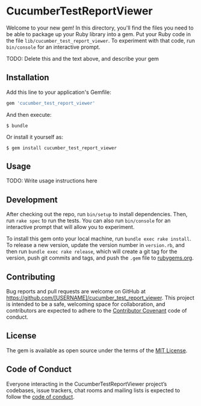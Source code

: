 # CucumberTestReportViewer

Welcome to your new gem! In this directory, you'll find the files you need to be able to package up your Ruby library into a gem. Put your Ruby code in the file `lib/cucumber_test_report_viewer`. To experiment with that code, run `bin/console` for an interactive prompt.

TODO: Delete this and the text above, and describe your gem

## Installation

Add this line to your application's Gemfile:

```ruby
gem 'cucumber_test_report_viewer'
```

And then execute:

    $ bundle

Or install it yourself as:

    $ gem install cucumber_test_report_viewer

## Usage

TODO: Write usage instructions here

## Development

After checking out the repo, run `bin/setup` to install dependencies. Then, run `rake spec` to run the tests. You can also run `bin/console` for an interactive prompt that will allow you to experiment.

To install this gem onto your local machine, run `bundle exec rake install`. To release a new version, update the version number in `version.rb`, and then run `bundle exec rake release`, which will create a git tag for the version, push git commits and tags, and push the `.gem` file to [rubygems.org](https://rubygems.org).

## Contributing

Bug reports and pull requests are welcome on GitHub at https://github.com/[USERNAME]/cucumber_test_report_viewer. This project is intended to be a safe, welcoming space for collaboration, and contributors are expected to adhere to the [Contributor Covenant](http://contributor-covenant.org) code of conduct.

## License

The gem is available as open source under the terms of the [MIT License](https://opensource.org/licenses/MIT).

## Code of Conduct

Everyone interacting in the CucumberTestReportViewer project’s codebases, issue trackers, chat rooms and mailing lists is expected to follow the [code of conduct](https://github.com/[USERNAME]/cucumber_test_report_viewer/blob/master/CODE_OF_CONDUCT.md).
